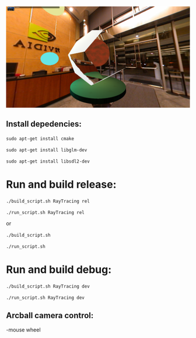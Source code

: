 ![Ray tracing shot](Screenshots/screen_shoot.png)
## Install depedencies:

`sudo apt-get install cmake`

`sudo apt-get install libglm-dev`

`sudo apt-get install libsdl2-dev`


# Run and build release:

`./build_script.sh RayTracing rel`

`./run_script.sh RayTracing rel`

or

`./build_script.sh`

`./run_script.sh`

# Run and build debug:

`./build_script.sh RayTracing dev`

`./run_script.sh RayTracing dev`

## Arcball camera control:

-mouse wheel


